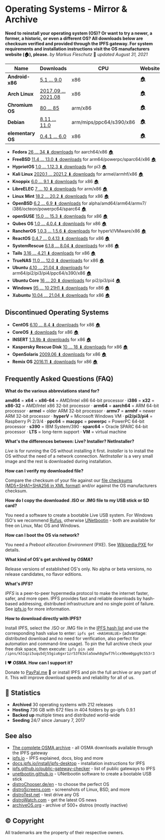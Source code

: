 Operating Systems - Mirror & Archive
====================================

**Need to reinstall your operating system (OS)? Or want to try a newer, a former, a historic, or even a different OS? All downloads below are checksum verified and provided through the IPFS gateway. For system requirements and installation instructions visit the OS manufacturers website (🏠), please.** *by Markus Fleschutz* 📅 *updated August 31, 2021*

| Name                  | Downloads                                                                                      | CPU   | Website                           |
| --------------------- | ---------------------------------------------------------------------------------------------- | ----- | --------------------------------- |
| **Android-x86**       | [5.1 ... 9.0](https://cf-ipfs.com/ipfs/QmdQrao7eUjcZ1GbR8rG21PnAw1vs5VWrvUFCvsDFGaMk8)         | x86   | [🏠](https://www.android-x86.org) |
| **Arch Linux**        | [2017.09 ... 2021.08](https://cf-ipfs.com/ipfs/QmRQzGHjXxR7ZBGtn95BjiJj5poi9upA83pJAv7qgL73HQ) | x86   | [🏠](https://archlinux.org)       |
| **Chromium OS**       | [80 ... 85](https://cf-ipfs.com/ipfs/QmZF34ExoBB1a5cforj7n1fM9KpryNSvjGdLSFSV6vrzFb)           | arm/x86 | [🏠](https://www.chromium.org/chromium-os) |
| **Debian**            | [8.11 ... 11.0](https://cf-ipfs.com/ipfs/QmQcR2BKHJ8KhG5UUKWTep9ncQ8fF3fxM5qGW9ZBBoQdXN)       | arm/mips/ppc64/s390/x86 | [🏠](https://www.debian.org) | 
| **elementary OS**     | [0.4.1 ... 6.0](https://cf-ipfs.com/ipfs/QmVU3nySUnUaL6Z7EQK6bKv7YxAj6Mksjgr99jBWNKaUhx)       | x86   | [🏠](https://elementary.io) |
- **Fedora** [26 ... 34 ⬇ downloads](https://cf-ipfs.com/ipfs/QmaGVcmqcwBrHPkR7CWeWhf7jesyCSKSYf5sspHj4YXgpe ) for aarch64/x86 [🏠](https://getfedora.org) 
- **FreeBSD** [11.4 ... 13.0 ⬇ downloads](https://cf-ipfs.com/ipfs/QmRt7gh2qxFyMLZjUtK1D6eN2pdtMPeiPitNZY4ckAhMGd ) for arm64/powerpc/sparc64/x86 [🏠](https://www.freebsd.org)
- **HypriotOS** [1.0 ... 1.12.3 ⬇ downloads](https://cf-ipfs.com/ipfs/QmVaauqYstcdrtz4XhmYAtBamyQKCjTZyH6NViQHXiV1r9 ) for pi3 [🏠](https://blog.hypriot.com)
- **Kali Linux** [2020.1 ... 2021.2 ⬇ downloads](https://cf-ipfs.com/ipfs/QmSYgmTUSxwTGUc6YDRPMBNt2t5vCkWiuXizEAbmJu1bTs) for armel/armhf/x86 [🏠](https://www.kali.org) 
- **Knoppix** [6.0 ... 9.1 ⬇ downloads](https://cf-ipfs.com/ipfs/QmS9ZHoBcM6Q98UUiqhhvUAi7hbj39Yuy2bRNxhhVpr3QN) for x86 [🏠](http://www.knoppix.org/) 
- **LibreELEC** [7 ... 10 ⬇ downloads](https://cf-ipfs.com/ipfs/QmRDuKVswsckkZs1wXSqGa8Dy1nvcE73dR9PHN3bmjpKcj) for arm/x86 [🏠](https://libreelec.tv)
- **Linux Mint** [18.2 ... 20.2 ⬇ downloads](https://cf-ipfs.com/ipfs/Qmf7r8dCUsh5iB1ca3eRxkkcQyaR8WjJpHZsx7eQP4eiQv) for x86 [🏠](https://linuxmint.com) 
- **OpenBSD** [6.2 ... 6.9 ⬇ downloads](https://cf-ipfs.com/ipfs/QmPwHKjo5KMYCNDTPpBTeCv7KS7mc4vWHZbfxvCpi4VAuv) for alpha/amd64/arm64/armv7/ i386/octeon/powerpc64/sparc64 [🏠](http://www.openbsd.org)
- **openSUSE** [15.0 ... 15.3 ⬇ downloads](https://cf-ipfs.com/ipfs/QmNcvhQWgzv946PAT1dBEN5FHJphB6W9kyEcZeDECNYMGM ) for x86  [🏠](https://www.opensuse.org)
- **Qubes OS** [1.0 ... 4.0.4 ⬇ downloads](https://cf-ipfs.com/ipfs/QmR433KbGHuXSZvukNNahyy61QFw4zD8e1nRuGzgtzbFYk) for x86 [🏠](https://www.qubes-os.org/) 
- **RancherOS** [1.0.3 ... 1.5.6 ⬇ downloads](https://cf-ipfs.com/ipfs/QmT4NQYJU6mMmpJ9moooPgJpJDVoNP9rL7H3yumqpUqgb4 ) for hyperV/VMware/x86 [🏠](http://rancher.com/rancher-os/)  
- **ReactOS** [0.4.7 ... 0.4.13 ⬇ downloads](https://cf-ipfs.com/ipfs/QmQQDixrDpCRTY7VtvAfPUYGievsaoCF3VFyzkD158ZQ2E) for x86 [🏠](https://www.reactos.org) 
- **SystemRescue** [6.1.8 ... 8.04 ⬇ downloads](https://cf-ipfs.com/ipfs/QmbAo1LEw1hjpiseBDgNMAJ81mudJk8zjRbrP6sp2YyGcG) for x86 [🏠](http://www.system-rescue-cd.org/) 
- **Tails** [3.16 ... 4.21 ⬇ downloads](https://cf-ipfs.com/ipfs/QmdCkTqikX6bGBU8FMRgufnRL98KhwXALa6KGRkzN43KiZ) for x86 [🏠](https://tails.boum.org/) 
- **TrueNAS** [11.0 ... 12.0 ⬇ downloads](https://cf-ipfs.com/ipfs/Qma3n1u5J3hmiTGu3nz3u5Ln7BQh9Eyodwd1sfV2mJoynW ) for x86 [🏠](https://www.truenas.org)
- **Ubuntu** [4.10 ... 21.04 ⬇ downloads](https://cf-ipfs.com/ipfs/QmQD7zBkoDehQRV46bfGXHLVF5TxJXkpxkaPwvXy8pxKJX) for arm64/pi2/pi3/pi4/ppc64/s390/x86 [🏠](https://www.ubuntu.com/) 
- **Ubuntu Core** [16 ... 20 ⬇ downloads](https://cf-ipfs.com/ipfs/QmdZRfLgQrh71X3ng1avdrbVyrLz2tECEY3AAaT3bRZ5wE) for pi2/pi3/pi4 [🏠](https://www.ubuntu.com/core)
- **Windows** [95 ... 10 21H1 ⬇ downloads](https://cf-ipfs.com/ipfs/QmQdcFHgbzNctXmHPhEwRK2evMxypSrkQ9ppnKyBcxkwwy) for x86 [🏠](https://www.microsoft.com) 
- **Xubuntu** [10.04 ... 21.04 ⬇ downloads](https://cf-ipfs.com/ipfs/QmaTB2Ugp7UtBa85krU8M1rHBoiX8VubodtRni3p5Vzpgo) for x86 [🏠](https://www.xubuntu.org) 

## Discontinued Operating Systems 

- **CentOS** [6.10 ... 8.4 ⬇ downloads](https://cf-ipfs.com/ipfs/QmcPZjqBqYxcpspDj8bZ6tMHoaz1yWYhMXUo6UMbdjAkfB) for x86 [🏠](https://www.centos.org)
- **CoreOS** [⬇ downloads](https://cf-ipfs.com/ipfs/QmZq9a53v9cepjhVsPN6S3sd12tntnxJiECtZFkcH8KBX9 ) for x86 [🏠](https://coreos.com/) 
- **INSERT** [1.3.9b ⬇ downloads](https://cf-ipfs.com/ipfs/QmVpmV9bSigEbC4MTaw9G7x3USgeCEfPeTtERc3VFYEymx) for x86 [🏠](https://www.inside-security.de/insert.html)
- **Kaspersky Rescue Disk** [10 ... 18 ⬇ downloads](https://cf-ipfs.com/ipfs/QmVMeBhS7K3DMXxuF3Q1MbSdANT1b4mkwXCp7nqLV6n4Lt ) for x86 [🏠](https://support.kaspersky.com/viruses/rescuedisk)
- **OpenSolaris** [2009.06 ⬇ downloads](https://cf-ipfs.com/ipfs/QmdRpuTZTyKsQSXPt3dyv6WdTY7ZyaRkkU5S3Z9tkPriPv ) for x86 [🏠](https://www.oracle.com/technetwork/server-storage/solaris/index-135144.html) 
- **Remix OS** [2016.11 ⬇ downloads](https://cf-ipfs.com/ipfs/QmPhohZB29FNYqjBmxvPeXB1Jbd1anSq9tfXDE2xhZM54u ) for x86 [🏠](http://cn.jide.com/remixos) 

## Frequently Asked Questions (FAQ)

**What do the various abbreviations stand for?**

**amd64** = **x64** = **x86-64** = AMD/Intel x86 64-bit processor · **i386** = **x32** = **x86-32** = AMD/Intel x86 32-bit processor  ·  **arm64** = **aarch64** = ARM 64-bit processor · **armel** = older ARM 32-bit processor · **armv7** = **armhf** = newer ARM 32-bit processor · **hyperV** = Microsoft Windows VM · **pi2/pi3/pi4** = Raspberry Pi 2/3/4 · **ppc64** = **macppc** = **powerpc** = PowerPC 64-bit processor · **s390** = IBM System/390 · **sparc64** = Oracle SPARC 64-bit processor · **LTS** = long-term support · **VM** = virtual machine

**What's the differences between: Live? Installer? NetInstaller?**

*Live* is for running the OS without installing it first. *Installer* is to install the OS without the need of a network connection. *NetInstaller* is a very small image and the rest is downloaded during installation.

**How can I verify my downloaded file?**

Compare the checksum of your file against our [file checksums (MD5+SHA1+SHA256 in XML format)](/Downloads/file_checksums.xml) and/or against the OS manufacturers checksum.

**How do I copy the downloaded .ISO or .IMG file to my USB stick or SD card?**

You need a software to create a bootable Live USB system. For Windows ISO's we recommend [Rufus](https://rufus.ie), otherwise [UNetbootin](https://unetbootin.github.io) - both are available for free on Linux, Mac OS and Windows.

**How can I boot the OS via network?**

You need a *Preboot eXecution Environment* (PXE). See [Wikipedia:PXE](https://en.wikipedia.org/wiki/Preboot_Execution_Environment) for details.

**What kind of OS's get archived by *OSMA*?**

Release versions of established OS's only. No alpha or beta versions, no release candidates, no flavor editions.

**What's *IPFS*?**

*IPFS* is a peer-to-peer hypermedia protocol to make the internet faster, safer, and more open. IPFS provides fast and reliable downloads by hash-based addressing, distributed infrastructure and no single point of failure. See [ipfs.io](https://ipfs.io) for more information.

**How to download directly with IPFS?**

Install IPFS, select the .ISO or .IMG file in the [IPFS hash list](https://github.com/fleschutz/OSMA/blob/main/Downloads/IPFS_hashes.txt) and use the corresponding hash value to enter: `ipfs get <HASHVALUE>` (advantage: distributed download and no need for verification, also perfect for automation and command-line usage). To pin the full archive check your free disk space, then execute: `ipfs pin add /ipns/k51qzi5uqu5dj55giu6gxr1zr53f63ola5owh8g5wf7hlcx90em0gpg9c553r3`

**I ❤️ *OSMA*. How can I support it?**

Donate to [PayPal.me](https://www.paypal.me/Fleschutz) 👏 or install IPFS and pin the full archive or any part of it. This will improve download speeds and reliability for all of us.

##  🔎 Statistics

- **Archived** 30 operating systems with 212 releases
- **Hosting** 736 GB with 672 files in 404 folders by go-ipfs 0.9.1
- **Backed up** multiple times and distributed world-wide
- **Seeding** 24/7 since January 7, 2017

See also
-----

* [The complete OSMA archive](https://cf-ipfs.com/ipns/k51qzi5uqu5dj55giu6gxr1zr53f63ola5owh8g5wf7hlcx90em0gpg9c553r3) - all OSMA downloads available through the IPFS gateway 
* [ipfs.io](https://ipfs.io) - IPFS explained, docs, blog and more
* [docs.ipfs.io/install/ipfs-desktop](https://docs.ipfs.io/install/ipfs-desktop/) - installation instructions for IPFS
* [ipfs.github.io/public-gateway-checker](https://ipfs.github.io/public-gateway-checker/) - list of public gateways to IPFS
* [unetbootin.github.io](https://unetbootin.github.io) - UNetbootin software to create a bootable USB stick
* [distroChooser.de/en](https://distrochooser.de/en/) - to choose the perfect OS
* [distroScreens.com](http://www.distroscreens.com) - screenshots of Linux, BSD, and more
* [distroTest.net](https://distrotest.net/) - test drive any OS
* [distroWatch.com](https://distrowatch.com) - get the latest OS news
* [archiveOS.org](https://www.archiveos.org) - archive of 500+ distros (mostly inactive)

## © Copyright

All trademarks are the property of their respective owners.
